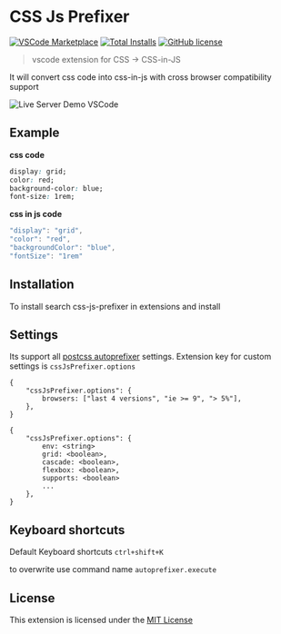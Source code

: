 # CSS Js Prefixer
[![VSCode Marketplace](https://img.shields.io/vscode-marketplace/v/bcrazydreamer.css-js-prefixer.svg?style=flat-square&label=vscode%20marketplace)](https://marketplace.visualstudio.com/items?itemName=bcrazydreamer.css-js-prefixer) [![Total Installs](https://img.shields.io/vscode-marketplace/d/bcrazydreamer.css-js-prefixer?style=flat-square)](https://marketplace.visualstudio.com/items?itemName=bcrazydreamer.css-js-prefixer) [![GitHub license](https://img.shields.io/badge/license-MIT-blue.svg?style=flat-square)](https://github.com/bcrazydreamer/vscode-css-js-prefixer/)
> vscode extension for CSS -> CSS-in-JS

It will convert css code into css-in-js with cross browser compatibility support

![Live Server Demo VSCode](https://raw.githubusercontent.com/bcrazydreamer/vscode-css-js-prefixer/master/image/screenshot/css-js-prefixer-demo.gif)

## Example
**css code**
```css
display: grid;
color: red;
background-color: blue;
font-size: 1rem;
```
**css in js code**
```js
"display": "grid",
"color": "red",
"backgroundColor": "blue",
"fontSize": "1rem"
```

## Installation
To install search css-js-prefixer in extensions and install

## Settings
Its support all [postcss autoprefixer](https://github.com/postcss/autoprefixer#options) settings.
Extension key for custom settings is ```cssJsPrefixer.options```
```
{
    "cssJsPrefixer.options": {
        browsers: ["last 4 versions", "ie >= 9", "> 5%"],
    },
}
```
```
{
    "cssJsPrefixer.options": {
        env: <string>
        grid: <boolean>,
        cascade: <boolean>,
        flexbox: <boolean>,
        supports: <boolean>
        ...
    },
}
```
## Keyboard shortcuts
Default Keyboard shortcuts ```ctrl+shift+K```

to overwrite use command name ```autoprefixer.execute```

## License
This extension is licensed under the [MIT License](https://github.com/bcrazydreamer/vscode-css-js-prefixer/blob/master/LICENSE)
